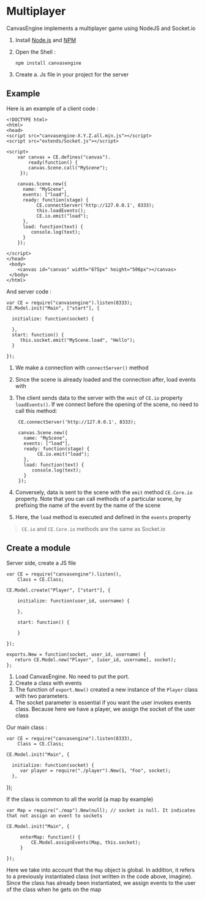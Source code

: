 # Multiplayer

CanvasEngine implements a multiplayer game using NodeJS and Socket.io

1. Install [Node.js](http://nodejs.org) and [NPM](https://npmjs.org/)
2. Open the Shell :

       npm install canvasengine

3. Create a. Js file in your project for the server

## Example

Here is an example of a client code :

    <!DOCTYPE html>
    <html>
    <head>
	<script src="canvasengine-X.Y.Z.all.min.js"></script>
	<script src="extends/Socket.js"></script>
	
	<script>
		var canvas = CE.defines("canvas").
			ready(function() {
			canvas.Scene.call("MyScene");
		 });

		canvas.Scene.new({
		  name: "MyScene",
		  events: ["load"], 
		  ready: function(stage) {
		       CE.connectServer('http://127.0.0.1', 8333);
               this.loadEvents();
               CE.io.emit("load");
		  },
		  load: function(text) {
			 console.log(text);
		  }
		});

	</script>
    </head>
     <body>
	    <canvas id="canvas" width="675px" height="506px"></canvas>
     </body>
    </html>

And server code :


    var CE = require("canvasengine").listen(8333);
	CE.Model.init("Main", ["start"], {

	  initialize: function(socket) {

	  },
	  start: function() {
		 this.socket.emit("MyScene.load", "Hello");
	  }
	
    });

1. We make a connection with `connectServer()` method
2. Since the scene is already loaded and the connection after,  load events with
1. The client sends data to the server with the `emit` of `CE.io` property `loadEvents()`. If we connect before the opening of the scene, no need to call this method:

        CE.connectServer('http://127.0.0.1', 8333);

        canvas.Scene.new({
		  name: "MyScene",
		  events: ["load"], 
		  ready: function(stage) {
               CE.io.emit("load");
		  },
		  load: function(text) {
			 console.log(text);
		  }
		});


3. Conversely, data is sent to the scene with the `emit` method `CE.Core.io` property. Note that you can call methods of a particular scene, by prefixing the name of the event by the name of the scene
4. Here, the `load` method is executed and defined in the `events` property
	
> `CE.io` and `CE.Core.io` methods are the same as Socket.io

## Create a module

Server side, create a JS file

    var CE = require("canvasengine").listen(),
	    Class = CE.Class;

    CE.Model.create("Player", ["start"], {

        initialize: function(user_id, username) {

        },

        start: function() {

        }

    });

    exports.New = function(socket, user_id, username) {
       return CE.Model.new("Player", [user_id, username], socket);
    };

1. Load CanvasEngine. No need to put the port.
2. Create a class with events
3. The function of `export.New()` created a new instance of the `Player` class with two parameters.
4. The socket parameter is essential if you want the user invokes events class. Because here we have a player, we assign the socket of the user class

Our main class :

    var CE = require("canvasengine").listen(8333),
	    Class = CE.Class;

    CE.Model.init("Main", {

	  initialize: function(socket) {
		 var player = require("./player").New(1, "Foo", socket);
	  },
	  
   });

If the class is common to all the world (a map by example)

    var Map = require("./map").New(null); // socket is null. It indicates that not assign an event to sockets
    
    CE.Model.init("Main", {

         enterMap: function() {
    		 CE.Model.assignEvents(Map, this.socket);
    	 }

    });

Here we take into account that the `Map` object is global. In addition, it refers to a previously instantiated class (not written in the code above, imagine). Since the class has already been instantiated, we assign events to the user of the class when he gets on the map



